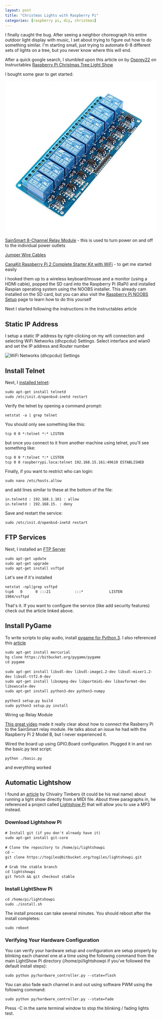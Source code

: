 ```yaml
---
layout: post
title: "Christmas Lights with Raspberry Pi"
categories: [raspberry pi, diy, christmas]
---
```


I finally caught the bug. After seeing a neighbor choreograph his entire outdoor light display with music, I set about trying to figure out how to do something similar. I'm starting small, just trying to automate 6-8 different sets of lights on a tree, but you never know where this will end.

After a quick google search, I stumbled upon this article on by [Osprey22](http://www.instructables.com/member/Osprey22/) on Instructables [Raspberry Pi Christmas Tree Light Show](http://www.instructables.com/id/Raspberry-Pi-Christmas-Tree-Light-Show/?ALLSTEPS)

I bought some gear to get started:

![SainSmart 8-Channel Relay Module](/images/raspberry-pi/SainSmart-8-Channel-Relay-Module.jpg)

[SainSmart 8-Channel Relay Module](http://www.amazon.com/gp/product/B0057OC5WK) - this is used to turn power on and off to the individual power outlets

[Jumper Wire Cables](http://www.amazon.com/gp/product/B00M5WLZDW)

[CanaKit Raspberry Pi 2 Complete Starter Kit with WiFi](http://www.amazon.com/gp/product/B008XVAVAW) - to get me started easily 

I hooked them up to a wireless keyboard/mouse and a monitor (using a HDMI cable), popped the SD card into the Raspberry Pi (RaPi) and installed Raspian operating system using the NOOBS installer. This already cam installed on the SD card, but you can also visit the [Raspberry Pi NOOBS Setup](https://www.raspberrypi.org/help/noobs-setup/) page to learn how to do this yourself

Next I started following the instructions in the Instructables article

## Static IP Address

I setup a static IP address by right-clicking on my wifi connection and selecting WiFi Networks (dhcpcdui) Settings. Select interface and wlan0 and set the IP address and Router number

![WiFi Networks (dhcpcdui) Settings](/images/raspberry-pi/network-settings.jpg)

## Install Telnet

Next, I [installed telnet](http://www.ronnutter.com/raspberry-pi-enabling-telnet/):

    sudo apt-get install telnetd
    sudo /etc/init.d/openbsd-inetd restart 

Verify the telnet by opening a command prompt:

    netstat -a | grep telnet

You should only see something like this:

    tcp 0 0 *:telnet *:* LISTEN

but once you connect to it from another machine using telnet, you'll see something like:

    tcp 0 0 *:telnet *:* LISTEN
    tcp 0 0 raspberrypi.loca:telnet 192.168.15.161:49610 ESTABLISHED

Finally, if you want to restrict who can login:

    sudo nano /etc/hosts.allow

and add lines similar to these at the bottom of the file:

    in.telnetd : 192.168.1.161 : allow
    in.telnetd : 192.168.15. : deny

Save and restart the service:

    sudo /etc/init.d/openbsd-inetd restart 

## FTP Services

Next, I installed an [FTP Server](https://mike632t.wordpress.com/2015/11/29/setting-up-a-secure-ftp-server/)

    sudo apt-get update
	sudo apt-get upgrade
	sudo apt-get install vsftpd

Let's see if it's installed
	
    netstat -npl|grep vsftpd
    tcp6   0      0 :::21           :::*            LISTEN      1984/vsftpd     

That's it. If you want to configure the service (like add security features) check out the article linked above.

## Install PyGame

To write scripts to play audio, install [pygame for Python 3](https://www.raspberrypi.org/forums/viewtopic.php?f=32&t=33157&p=332140&hilit=croston%2bpygame#p284266). I also referenced this [article](http://www.philjeffes.co.uk/wordpress/?p=259)

    sudo apt-get install mercurial 
    hg clone https://bitbucket.org/pygame/pygame
    cd pygame

    sudo apt-get install libsdl-dev libsdl-image1.2-dev libsdl-mixer1.2-dev libsdl-ttf2.0-dev 
    sudo apt-get install libsmpeg-dev libportmidi-dev libavformat-dev libswscale-dev
    sudo apt-get install python3-dev python3-numpy

    python3 setup.py build 
    sudo python3 setup.py install

Wiring up Relay Module

[This great video](https://www.youtube.com/watch?v=oaf_zQcrg7g) made it really clear about how to connect the Rasberry Pi to the SainSmart relay module. He talks about an issue he had with the Raspberry Pi 2 Model B, but I never experienced it.

Wired the board up using GPIO.Board configuration. Plugged it in and ran the basic.py test script:

	python ./basic.py

and everything worked

## Automatic Lightshow

I found an [article](https://chivalrytimberz.wordpress.com/2012/12/03/pi-lights/) by Chivalry Timbers (it could be his real name) about running a light show directly from a MIDI file. About three paragraphs in, he referenced a project called [Lightshow Pi](http://lightshowpi.org/download-and-install/) that will allow you to use a MP3 instead.

### Download Lightshow Pi
	
	# Install git (if you don't already have it)
	sudo apt-get install git-core
	
	# Clone the repository to /home/pi/lightshowpi
	cd ~
	git clone https://togiles@bitbucket.org/togiles/lightshowpi.git
	
	# Grab the stable branch
	cd lightshowpi
	git fetch && git checkout stable

### Install LightShow Pi

	cd /home/pi/lightshowpi
	sudo ./install.sh

The install process can take several minutes. You should reboot after the install completes:

	sudo reboot

### Verifying Your Hardware Configuration

You can verify your hardware setup and configuration are setup properly by blinking each channel one at a time using the following command from the main LightShow Pi directory (/home/pi/lightshowpi if you’ve followed the default install steps):

	sudo python py/hardware_controller.py --state=flash
	
You can also fade each channel in and out using software PWM using the following command:

	sudo python py/hardware_controller.py --state=fade

Press <CTRL>-C in the same terminal window to stop the blinking / fading lights test.


